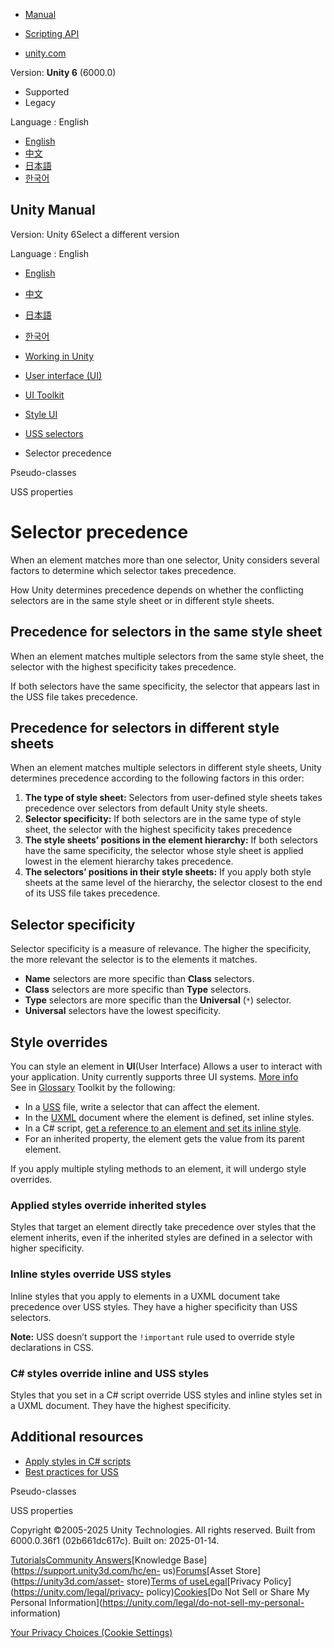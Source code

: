 [](https://docs.unity3d.com)

  * [Manual](../Manual/index.html)
  * [Scripting API](../ScriptReference/index.html)

  * [unity.com](https://unity.com/)

Version: **Unity 6** (6000.0)

  * Supported
  * Legacy

Language : English

  * [English](/Manual/UIE-uss-selector-precedence.html)
  * [中文](/cn/current/Manual/UIE-uss-selector-precedence.html)
  * [日本語](/ja/current/Manual/UIE-uss-selector-precedence.html)
  * [한국어](/kr/current/Manual/UIE-uss-selector-precedence.html)

[](https://docs.unity3d.com)

## Unity Manual

Version: Unity 6Select a different version

Language : English

  * [English](/Manual/UIE-uss-selector-precedence.html)
  * [中文](/cn/current/Manual/UIE-uss-selector-precedence.html)
  * [日本語](/ja/current/Manual/UIE-uss-selector-precedence.html)
  * [한국어](/kr/current/Manual/UIE-uss-selector-precedence.html)

  * [Working in Unity](working-in-unity.html)
  * [User interface (UI)](UIToolkits.html)
  * [UI Toolkit](UIElements.html)
  * [Style UI](UIE-USS.html)
  * [USS selectors](UIE-USS-Selectors.html)
  * Selector precedence

[](UIE-USS-Selectors-Pseudo-Classes.html)

Pseudo-classes

[](UIE-uss-properties.html)

USS properties

# Selector precedence

When an element matches more than one selector, Unity considers several
factors to determine which selector takes precedence.

How Unity determines precedence depends on whether the conflicting selectors
are in the same style sheet or in different style sheets.

## Precedence for selectors in the same style sheet

When an element matches multiple selectors from the same style sheet, the
selector with the highest specificity takes precedence.

If both selectors have the same specificity, the selector that appears last in
the USS file takes precedence.

## Precedence for selectors in different style sheets

When an element matches multiple selectors in different style sheets, Unity
determines precedence according to the following factors in this order:

  1. **The type of style sheet:** Selectors from user-defined style sheets takes precedence over selectors from default Unity style sheets.
  2. **Selector specificity:** If both selectors are in the same type of style sheet, the selector with the highest specificity takes precedence
  3. **The style sheets’ positions in the element hierarchy:** If both selectors have the same specificity, the selector whose style sheet is applied lowest in the element hierarchy takes precedence.
  4. **The selectors’ positions in their style sheets:** If you apply both style sheets at the same level of the hierarchy, the selector closest to the end of its USS file takes precedence.

## Selector specificity

Selector specificity is a measure of relevance. The higher the specificity,
the more relevant the selector is to the elements it matches.

  * **Name** selectors are more specific than **Class** selectors.
  * **Class** selectors are more specific than **Type** selectors.
  * **Type** selectors are more specific than the **Universal** (`*`) selector.
  * **Universal** selectors have the lowest specificity.

## Style overrides

You can style an element in **UI**(User Interface) Allows a user to interact
with your application. Unity currently supports three UI systems. [More
info](UI-system-compare.html)  
See in [Glossary](Glossary.html#UI) Toolkit by the following:

  * In a [USS](UIE-USS.html) file, write a selector that can affect the element.
  * In the [UXML](UIE-UXML.html) document where the element is defined, set inline styles.
  * In a C# script, [get a reference to an element and set its inline style](UIE-apply-styles-with-csharp.html).
  * For an inherited property, the element gets the value from its parent element.

If you apply multiple styling methods to an element, it will undergo style
overrides.

### Applied styles override inherited styles

Styles that target an element directly take precedence over styles that the
element inherits, even if the inherited styles are defined in a selector with
higher specificity.

### Inline styles override USS styles

Inline styles that you apply to elements in a UXML document take precedence
over USS styles. They have a higher specificity than USS selectors.

**Note:** USS doesn’t support the `!important` rule used to override style
declarations in CSS.

### C# styles override inline and USS styles

Styles that you set in a C# script override USS styles and inline styles set
in a UXML document. They have the highest specificity.

## Additional resources

  * [Apply styles in C# scripts](UIE-apply-styles-with-csharp.html)
  * [Best practices for USS](UIE-USS-WritingStyleSheets.html)

[](UIE-USS-Selectors-Pseudo-Classes.html)

Pseudo-classes

[](UIE-uss-properties.html)

USS properties

Copyright ©2005-2025 Unity Technologies. All rights reserved. Built from
6000.0.36f1 (02b661dc617c). Built on: 2025-01-14.

[Tutorials](https://learn.unity.com/)[Community
Answers](https://answers.unity3d.com)[Knowledge
Base](https://support.unity3d.com/hc/en-
us)[Forums](https://forum.unity3d.com)[Asset Store](https://unity3d.com/asset-
store)[Terms of
use](https://docs.unity3d.com/Manual/TermsOfUse.html)[Legal](https://unity.com/legal)[Privacy
Policy](https://unity.com/legal/privacy-
policy)[Cookies](https://unity.com/legal/cookie-policy)[Do Not Sell or Share
My Personal Information](https://unity.com/legal/do-not-sell-my-personal-
information)

[Your Privacy Choices (Cookie Settings)](javascript:void\(0\);)

